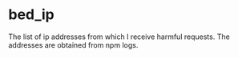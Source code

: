 # bed_ip

The list of ip addresses from which I receive harmful requests. The addresses are obtained from npm logs.
